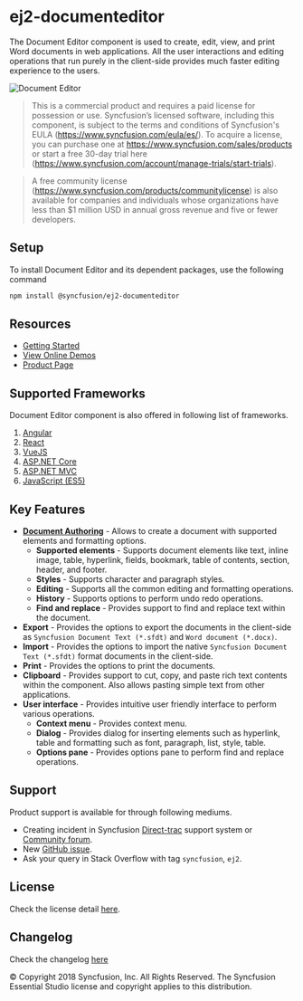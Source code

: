 # ej2-documenteditor

The Document Editor component is used to create, edit, view, and print Word documents in web applications. All the user interactions and editing operations that run purely in the client-side provides much faster editing experience to the users.

![Document Editor](https://ej2.syncfusion.com/products/images/documenteditor/readme.gif)

> This is a commercial product and requires a paid license for possession or use. Syncfusion’s licensed software, including this component, is subject to the terms and conditions of Syncfusion's EULA (https://www.syncfusion.com/eula/es/). To acquire a license, you can purchase one at https://www.syncfusion.com/sales/products or start a free 30-day trial here (https://www.syncfusion.com/account/manage-trials/start-trials).

> A free community license (https://www.syncfusion.com/products/communitylicense) is also available for companies and individuals whose organizations have less than $1 million USD in annual gross revenue and five or fewer developers.


## Setup

To install Document Editor and its dependent packages, use the following command

```sh
npm install @syncfusion/ej2-documenteditor
```

## Resources

* [Getting Started](https://ej2.syncfusion.com/documentation/document-editor/getting-started.html?lang=typescript&utm_source=npm&utm_campaign=documenteditor)
* [View Online Demos](https://ej2.syncfusion.com/demos/?utm_source=npm&utm_campaign=documenteditor#/material/documenteditor/default.html)
* [Product Page](https://www.syncfusion.com/products/javascript/document-editor)

## Supported Frameworks

Document Editor component is also offered in following list of frameworks.

1. [Angular](https://github.com/syncfusion/ej2-ng-documenteditor?utm_source=npm&utm_campaign=documenteditor)
2. [React](https://github.com/syncfusion/ej2-react-documenteditor?utm_source=npm&utm_campaign=documenteditor)
3. [VueJS](https://github.com/syncfusion/ej2-vue-documenteditor?utm_source=npm&utm_campaign=documenteditor)
4. [ASP.NET Core](https://www.syncfusion.com/products/aspnetcore/document-editor)
5. [ASP.NET MVC](https://www.syncfusion.com/products/aspnetmvc/document-editor)
6. [JavaScript (ES5)](https://www.syncfusion.com/products/javascript/document-editor)

## Key Features

* [**Document Authoring**](https://ej2.syncfusion.com/16.2.41/demos/samples/documenteditor/default/index.html?utm_source=npm&utm_campaign=documenteditor#fabric) -  Allows to create a document with supported elements and formatting options.
  * **Supported elements** - Supports document elements like text, inline image, table, hyperlink, fields, bookmark, table of contents, section, header, and footer.
  * **Styles** - Supports character and paragraph styles.
  * **Editing** - Supports all the common editing and formatting operations.
  * **History** - Supports options to perform undo redo operations.
  * **Find and replace** - Provides support to find and replace text within the document.
* **Export** - Provides the options to export the documents in the client-side as `Syncfusion Document Text (*.sfdt)` and `Word document (*.docx)`.
* **Import** - Provides the options to import the native `Syncfusion Document Text (*.sfdt)` format documents in the client-side.
* **Print** - Provides the options to print the documents.
* **Clipboard** - Provides support to cut, copy, and paste rich text contents within the component. Also allows pasting simple text from other applications.
* **User interface** - Provides intuitive user friendly interface to perform various operations.
  * **Context menu** - Provides context menu.
  * **Dialog** - Provides dialog for inserting elements such as hyperlink, table and formatting such as font, paragraph, list, style, table.
  * **Options pane** - Provides options pane to perform find and replace operations.

## Support

Product support is available for through following mediums.

* Creating incident in Syncfusion [Direct-trac](https://www.syncfusion.com/support/directtrac/incidents?utm_source=npm&utm_campaign=documenteditor) support system or [Community forum](https://www.syncfusion.com/forums/essential-js2?utm_source=npm&utm_campaign=documenteditor).
* New [GitHub issue](https://github.com/syncfusion/ej2-documenteditor/issues/new).
* Ask your query in Stack Overflow with tag `syncfusion`, `ej2`.

## License

Check the license detail [here](https://github.com/syncfusion/ej2/blob/master/license?utm_source=npm&utm_campaign=documenteditor).

## Changelog

Check the changelog [here](https://github.com/syncfusion/ej2-documenteditor/blob/master/CHANGELOG.md?utm_source=npm&utm_campaign=documenteditor)


© Copyright 2018 Syncfusion, Inc. All Rights Reserved. The Syncfusion Essential Studio license and copyright applies to this distribution.
